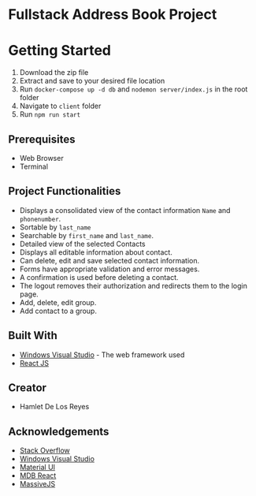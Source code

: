 #  Fullstack Address Book Project

# Getting Started
1. Download the zip file
2. Extract and save to your desired file location
3. Run `docker-compose up -d db` and `nodemon server/index.js` in the root folder 
4. Navigate to `client` folder
5. Run `npm run start` 


## Prerequisites
   - Web Browser
   - Terminal

## Project Functionalities
  - Displays a consolidated view of the contact information  `Name` and  `phonenumber`.
  - Sortable by  `last_name`
  - Searchable by  `first_name`  and  `last_name`.
  - Detailed view of the selected Contacts
  - Displays all editable information about contact.
  - Can delete, edit and save selected contact information.
  - Forms have appropriate validation and error messages.
  - A confirmation is used before deleting a contact.
  - The logout removes their authorization and redirects them to the login page.
  - Add, delete, edit group.
  - Add contact to a group.

## Built With
- [Windows Visual Studio](https://code.visualstudio.com) - The web framework used
- [React JS](https://reactjs.org)


## Creator

- Hamlet De Los Reyes


## Acknowledgements

- [Stack Overflow](https://stackoverflow.com/)
- [Windows Visual Studio](https://code.visualstudio.com)
- [Material UI](https://material-ui.com/)
- [MDB React](https://mdbootstrap.com/)
- [MassiveJS](https://massivejs.org/)
